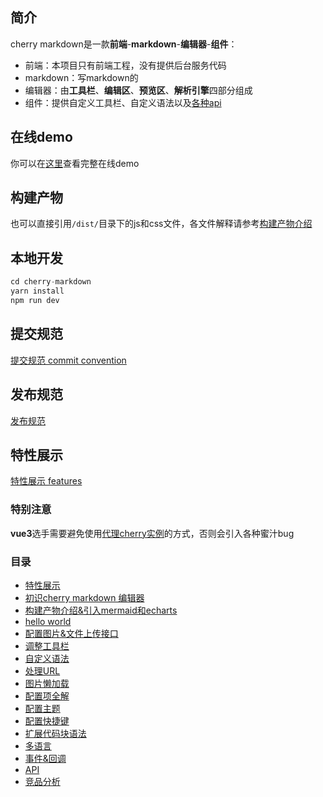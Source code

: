 ## 简介
cherry markdown是一款**前端**-**markdown**-**编辑器**-**组件**：
- 前端：本项目只有前端工程，没有提供后台服务代码
- markdown：写markdown的
- 编辑器：由**工具栏**、**编辑区**、**预览区**、**解析引擎**四部分组成
- 组件：提供自定义工具栏、自定义语法以及[各种api](https://tencent.github.io/cherry-markdown/examples/api.html)

## 在线demo
你可以在[这里](https://tencent.github.io/cherry-markdown/examples/index.html)查看完整在线demo

## 构建产物
也可以直接引用`/dist/`目录下的js和css文件，各文件解释请参考[构建产物介绍](https://github.com/Tencent/cherry-markdown/wiki/%E6%9E%84%E5%BB%BA%E4%BA%A7%E7%89%A9%E4%BB%8B%E7%BB%8D)

## 本地开发
```javascript
cd cherry-markdown
yarn install
npm run dev
```

## 提交规范
[提交规范 commit convention](https://github.com/Tencent/cherry-markdown/wiki/%E6%8F%90%E4%BA%A4%E8%A7%84%E8%8C%83-commit-convention)

## 发布规范
[发布规范](https://github.com/Tencent/cherry-markdown/wiki/%E5%8F%91%E5%B8%83%E8%A7%84%E8%8C%83)

## 特性展示
[特性展示 features](https://github.com/Tencent/cherry-markdown/wiki/%E7%89%B9%E6%80%A7%E5%B1%95%E7%A4%BA-features)

### 特别注意
**vue3**选手需要避免使用[代理cherry实例](https://github.com/Tencent/cherry-markdown/issues/381#issuecomment-1399377500)的方式，否则会引入各种蜜汁bug

### 目录
- [特性展示](https://github.com/Tencent/cherry-markdown/wiki/%E7%89%B9%E6%80%A7%E5%B1%95%E7%A4%BA-features)
- [初识cherry markdown 编辑器](https://github.com/Tencent/cherry-markdown/wiki/%E5%88%9D%E8%AF%86cherry-markdown-%E7%BC%96%E8%BE%91%E5%99%A8)
- [构建产物介绍&引入mermaid和echarts](https://github.com/Tencent/cherry-markdown/wiki/%E6%9E%84%E5%BB%BA%E4%BA%A7%E7%89%A9%E4%BB%8B%E7%BB%8D)
- [hello world](https://github.com/Tencent/cherry-markdown/wiki/hello-world)
- [配置图片&文件上传接口](https://github.com/Tencent/cherry-markdown/wiki/%E9%85%8D%E7%BD%AE%E5%9B%BE%E7%89%87&%E6%96%87%E4%BB%B6%E4%B8%8A%E4%BC%A0%E6%8E%A5%E5%8F%A3)
- [调整工具栏](https://github.com/Tencent/cherry-markdown/wiki/%E8%B0%83%E6%95%B4%E5%B7%A5%E5%85%B7%E6%A0%8F)
- [自定义语法](https://github.com/Tencent/cherry-markdown/wiki/%E8%87%AA%E5%AE%9A%E4%B9%89%E8%AF%AD%E6%B3%95)
- [处理URL](https://github.com/Tencent/cherry-markdown/wiki/%E5%A4%84%E7%90%86URL)
- [图片懒加载](https://github.com/Tencent/cherry-markdown/wiki/%E5%9B%BE%E7%89%87%E6%87%92%E5%8A%A0%E8%BD%BD)
- [配置项全解](https://github.com/Tencent/cherry-markdown/wiki/%E9%85%8D%E7%BD%AE%E9%A1%B9%E5%85%A8%E8%A7%A3)
- [配置主题](https://github.com/Tencent/cherry-markdown/wiki/%E9%85%8D%E7%BD%AE%E4%B8%BB%E9%A2%98)
- [配置快捷键](https://github.com/Tencent/cherry-markdown/wiki/%E9%85%8D%E7%BD%AE%E5%BF%AB%E6%8D%B7%E9%94%AE)
- [扩展代码块语法](https://github.com/Tencent/cherry-markdown/wiki/%E6%89%A9%E5%B1%95%E4%BB%A3%E7%A0%81%E5%9D%97%E8%AF%AD%E6%B3%95)
- [多语言](https://github.com/Tencent/cherry-markdown/wiki/%E5%A4%9A%E8%AF%AD%E8%A8%80)
- [事件&回调](https://github.com/Tencent/cherry-markdown/wiki/%E4%BA%8B%E4%BB%B6&%E5%9B%9E%E8%B0%83)
- [API](https://tencent.github.io/cherry-markdown/examples/api.html)
- [竞品分析](https://github.com/Tencent/cherry-markdown/wiki/%E7%AB%9E%E5%93%81%E5%88%86%E6%9E%90)
